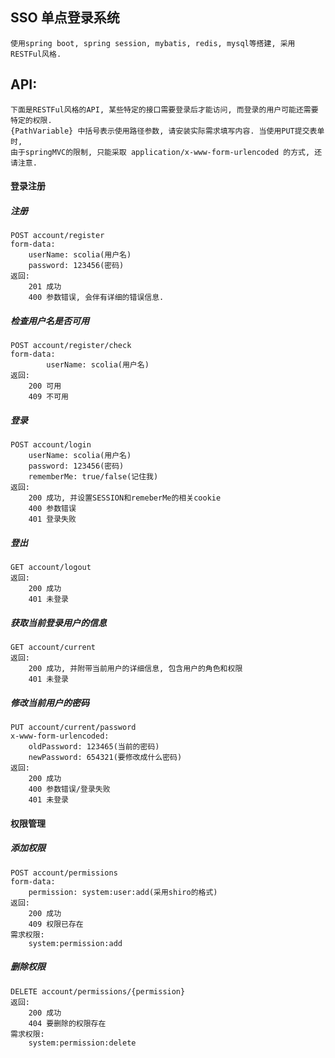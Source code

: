 ## SSO 单点登录系统

    使用spring boot, spring session, mybatis, redis, mysql等搭建, 采用RESTFul风格.

## API:

    下面是RESTFul风格的API, 某些特定的接口需要登录后才能访问, 而登录的用户可能还需要特定的权限.
    {PathVariable} 中括号表示使用路径参数, 请安装实际需求填写内容. 当使用PUT提交表单时, 
    由于springMVC的限制, 只能采取 application/x-www-form-urlencoded 的方式, 还请注意.

#### 登录注册

##### 注册
    POST account/register
    form-data:
        userName: scolia(用户名)
        password: 123456(密码)
    返回:
        201 成功
        400 参数错误, 会伴有详细的错误信息.
        
##### 检查用户名是否可用
    POST account/register/check
    form-data:
            userName: scolia(用户名)
    返回:
        200 可用
        409 不可用

##### 登录
    POST account/login
        userName: scolia(用户名)
        password: 123456(密码)
        rememberMe: true/false(记住我)
    返回:
        200 成功, 并设置SESSION和remeberMe的相关cookie
        400 参数错误
        401 登录失败
        
##### 登出
    GET account/logout
    返回:
        200 成功
        401 未登录
        
##### 获取当前登录用户的信息
    GET account/current
    返回:
        200 成功, 并附带当前用户的详细信息, 包含用户的角色和权限
        401 未登录

##### 修改当前用户的密码
    PUT account/current/password
    x-www-form-urlencoded:
        oldPassword: 123465(当前的密码)
        newPassword: 654321(要修改成什么密码)
    返回:
        200 成功
        400 参数错误/登录失败
        401 未登录
                
#### 权限管理

##### 添加权限
    POST account/permissions
    form-data: 
        permission: system:user:add(采用shiro的格式)
    返回:
        200 成功
        409 权限已存在
    需求权限:
        system:permission:add
    
#####  删除权限
    DELETE account/permissions/{permission}
    返回:
        200 成功
        404 要删除的权限存在
    需求权限:
        system:permission:delete